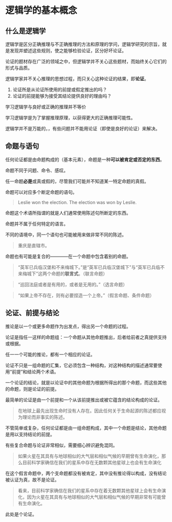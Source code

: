 
# 逻辑学的基本概念

## 什么是逻辑学

逻辑学是区分正确推理与不正确推理的方法和原理的学问，逻辑学研究的宗旨，就是发现并塑述这些规则，使之能够检验论证，区分好坏论证。

论证的题材存在广泛的领域之中，但逻辑学并不关心这些题材，而始终关心它们的形式与品质。

逻辑学家并不关心推理的思想过程，而只关心这种论证的结果，即**论证**。

1. 论证所是从论证所使用的前提或假定推出的吗？
2. 论证的前提能够为接受其结论提供良好的理由吗？

学习逻辑学与良好或正确的推理并不等价

学习逻辑学是为了掌握推理原理，以获得更大的正确推理可能性。

逻辑学并不是万能的，，有些问题并不能用论证（即使是良好的论证）来解决。

## 命题与语句

任何论证都是由命题构成的（基本元素），命题是一种**可以被肯定或否定的东西**。

命题不同于问题、命令、感叹。

任一命题**必是**或真或假的，尽管我们可能并不知道某一特定命题的真假。

命题可以对应多个断定命题的语句。

> Leslie won the election.
> The election was won by Leslie.

命题这个术语所指谓的就是人们通常使用陈述句所断定的东西。

命题并不属于任何特定的语言。

不同的语境中，同一个语句也可能被用来做非常不同的陈述。

> 重庆是直辖市。

命题也有可能是复合的————在一个命题中包含着别的命题。

> “英军已兵临汉堡和不来梅城下。”是“英军已兵临汉堡城下”与“英军已兵临不来梅城下”这两个命题的**联言式**。（联言命题）

>“巡回法庭或者是有用的，或者是无用的。”（选言命题）

>“如果上帝不存在，则有必要捏造一个上帝。”（假言命题、条件命题）

## 论证、前提与结论

推论是以一个或更多命题作为出发点，得出另一个命题的过程。

论证是指任一这样的命题组：一个命题从其他命题推出，后者给前者之真提供支持或根据。

任一一个可能的推论，都有一个相应的论证。

论证不只是一组命题的汇集，它必须包含一种结构，对这种结构的描述通常要使用“前提”和结论两个术语。

一个论证的结论，就是以论证中的其他命题为根据所得出的那个命题，而这些其他的命题，则是论证的前提。

最简单的论证是由一个前提和一个从该前提推出或被它蕴含的结论构成的论证。

>在地球上最先出现生命时没有人存在。因此任何关于生命起源的陈述都应视为理论而非事实的陈述。

不管简单或复杂，任何论证都是由一组命题构成，其中一个命题是结论，其他命题是用以支持结论的前提。

有些复合命题与论证非常相似，需要细心辨识避免混同。

>如果火星在其具有与地球相似的大气层和相似气候的早期曾有生命演化，那么目前科学家确信在我们的星系中存在无数颗其他星球上也会有生命演化

在这个假言命题中，两个支命题都没有被肯定，其中没有推论得以构成，没有结论被认证为真，故不是论证。

>看来，目前科学家确信在我们的星系中存在着无数颗其他星球上会有生命演化，因为火星在其具有与地球相似的大气层和相似气候的早期非常有可能曾有生命演化。

此处是个论证。


